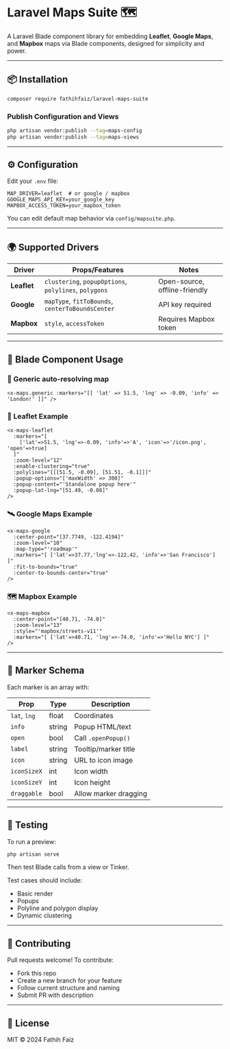 # Laravel Maps Suite 🗺️

A Laravel Blade component library for embedding **Leaflet**, **Google Maps**, and **Mapbox** maps via Blade components, designed for simplicity and power.

---

## 📦 Installation

```bash
composer require fathihfaiz/laravel-maps-suite
```

### Publish Configuration and Views

```bash
php artisan vendor:publish --tag=maps-config
php artisan vendor:publish --tag=maps-views
```

---

## ⚙️ Configuration

Edit your `.env` file:

```
MAP_DRIVER=leaflet  # or google / mapbox
GOOGLE_MAPS_API_KEY=your_google_key
MAPBOX_ACCESS_TOKEN=your_mapbox_token
```

You can edit default map behavior via `config/mapsuite.php`.

---

## 🌍 Supported Drivers

| Driver   | Props/Features              | Notes |
|----------|-----------------------------|-------|
| **Leaflet**  | `clustering`, `popupOptions`, `polylines`, `polygons` | Open-source, offline-friendly |
| **Google**   | `mapType`, `fitToBounds`, `centerToBoundsCenter` | API key required |
| **Mapbox**   | `style`, `accessToken` | Requires Mapbox token |

---

## 🧰 Blade Component Usage

### 🧭 Generic auto-resolving map

```blade
<x-maps.generic :markers="[[ 'lat' => 51.5, 'lng' => -0.09, 'info' => 'London!' ]]" />
```

### 🍃 Leaflet Example

```blade
<x-maps-leaflet
  :markers="[
    ['lat'=>51.5, 'lng'=>-0.09, 'info'=>'A', 'icon'=>'/icon.png', 'open'=>true]
  ]"
  :zoom-level="12"
  :enable-clustering="true"
  :polylines="[[[51.5, -0.09], [51.51, -0.1]]]"
  :popup-options="['maxWidth' => 300]"
  :popup-content="'Standalone popup here'"
  :popup-lat-lng="[51.49, -0.08]"
/>
```

### 🛰 Google Maps Example

```blade
<x-maps-google
  :center-point="[37.7749, -122.4194]"
  :zoom-level="10"
  :map-type="'roadmap'"
  :markers="[ ['lat'=>37.77,'lng'=>-122.42, 'info'=>'San Francisco'] ]"
  :fit-to-bounds="true"
  :center-to-bounds-center="true"
/>
```

### 🗺 Mapbox Example

```blade
<x-maps-mapbox
  :center-point="[40.71, -74.0]"
  :zoom-level="13"
  :style="'mapbox/streets-v11'"
  :markers="[ ['lat'=>40.71, 'lng'=>-74.0, 'info'=>'Hello NYC'] ]"
/>
```

---

## 📍 Marker Schema

Each marker is an array with:

| Prop         | Type    | Description |
|--------------|---------|-------------|
| `lat`, `lng` | float   | Coordinates |
| `info`       | string  | Popup HTML/text |
| `open`       | bool    | Call `.openPopup()` |
| `label`      | string  | Tooltip/marker title |
| `icon`       | string  | URL to icon image |
| `iconSizeX`  | int     | Icon width |
| `iconSizeY`  | int     | Icon height |
| `draggable`  | bool    | Allow marker dragging |

---

## 🧪 Testing

To run a preview:

```bash
php artisan serve
```

Then test Blade calls from a view or Tinker.

Test cases should include:

- Basic render
- Popups
- Polyline and polygon display
- Dynamic clustering

---

## 🤝 Contributing

Pull requests welcome! To contribute:

- Fork this repo
- Create a new branch for your feature
- Follow current structure and naming
- Submit PR with description

---

## 📜 License

MIT © 2024 Fathih Faiz